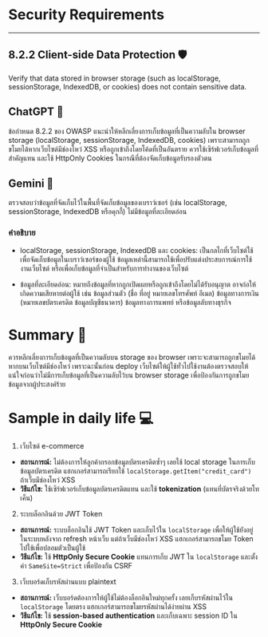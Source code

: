 # Security Requirements

-----------------

## 8.2.2 Client-side Data Protection 🛡️

Verify that data stored in browser storage (such as localStorage, sessionStorage, IndexedDB, or cookies) does not contain sensitive data.

## ChatGPT 🤖

ข้อกำหนด 8.2.2 ของ OWASP แนะนำให้หลีกเลี่ยงการเก็บข้อมูลที่เป็นความลับใน browser storage (localStorage, sessionStorage, IndexedDB, cookies) เพราะสามารถถูกขโมยได้หากเว็บไซต์มีช่องโหว่ XSS หรือถูกเข้าถึงโดยโค้ดที่เป็นอันตราย ควรใช้เซิร์ฟเวอร์เก็บข้อมูลที่สำคัญแทน และใช้ HttpOnly Cookies ในกรณีที่ต้องจัดเก็บข้อมูลรับรองตัวตน

## Gemini 🤖

ตรวจสอบว่าข้อมูลที่จัดเก็บไว้ในพื้นที่จัดเก็บข้อมูลของเบราว์เซอร์ (เช่น localStorage, sessionStorage, IndexedDB หรือคุกกี้) ไม่มีข้อมูลที่ละเอียดอ่อน

### คำอธิบาย

- localStorage, sessionStorage, IndexedDB และ cookies: เป็นกลไกที่เว็บไซต์ใช้เพื่อจัดเก็บข้อมูลในเบราว์เซอร์ของผู้ใช้ ข้อมูลเหล่านี้สามารถใช้เพื่อปรับแต่งประสบการณ์การใช้งานเว็บไซต์ หรือเพื่อเก็บข้อมูลที่จำเป็นสำหรับการทำงานของเว็บไซต์

- ข้อมูลที่ละเอียดอ่อน: หมายถึงข้อมูลที่หากถูกเปิดเผยหรือถูกเข้าถึงโดยไม่ได้รับอนุญาต อาจก่อให้เกิดความเสียหายต่อผู้ใช้ เช่น ข้อมูลส่วนตัว (ชื่อ ที่อยู่ หมายเลขโทรศัพท์ อีเมล) ข้อมูลทางการเงิน (หมายเลขบัตรเครดิต ข้อมูลบัญชีธนาคาร) ข้อมูลทางการแพทย์ หรือข้อมูลลับทางธุรกิจ

# Summary 📖

ควรหลีกเลี่ยงการเก็บข้อมูลที่เป็นความลับบน storage ของ browser เพราะจะสามารถถูกขโมยได้หากบนเว็บไซต์มีช่องโหว่ เพราะฉะนั้นก่อน deploy เว็บไซต์ให้ผู้ใช้ทั่วไปใช้งานต้องตรวจสอบให้แน่ใจก่อนว่าไม่มีการเก็บข้อมูลที่เป็นความลับไว้บน browser storage เพื่อป้องกันการถูกขโมยข้อมูลจากผู้ประสงค์ร้าย

# Sample in daily life 💻

1. เว็บไซต์ e-commerce
- **สถานการณ์:** ไม่ต้องการให้ลูกค้ากรอกข้อมูลบัตรเครดิตซ้ำๆ เลยใช้ local storage ในการเก็บข้อมูลบัตรเครดิต แฮกเกอร์สามารถเรียกใช้ `localStorage.getItem("credit_card")` ถ้าเว็บมีช่องโหว่ XSS
- **วิธีแก้ไข:** ใช้เซิร์ฟเวอร์เก็บข้อมูลบัตรเครดิตแทน และใช้ **tokenization** (แทนที่บัตรจริงด้วยโทเค็น)

2. ระบบล็อกอินด้วย JWT Token
- **สถานการณ์:** ระบบล็อกอินใช้ JWT Token และเก็บไว้ใน `localStorage` เพื่อให้ผู้ใช้ยังอยู่ในระบบหลังจาก refresh หน้าเว็บ แต่ถ้าเว็บมีช่องโหว่ XSS แฮกเกอร์สามารถขโมย Token ไปใช้เพื่อปลอมตัวเป็นผู้ใช้
- **วิธีแก้ไข:** ใช้ **HttpOnly Secure Cookie** แทนการเก็บ JWT ใน `localStorage` และตั้งค่า `SameSite=Strict` เพื่อป้องกัน CSRF

3. เว็บบอร์ดเก็บรหัสผ่านแบบ plaintext
- **สถานการณ์:** เว็บบอร์ดต้องการให้ผู้ใช้ไม่ต้องล็อกอินใหม่ทุกครั้ง เลยเก็บรหัสผ่านไว้ใน `localStorage` โดยตรง แฮกเกอร์สามารถขโมยรหัสผ่านได้ง่ายผ่าน XSS
- **วิธีแก้ไข:** ใช้ **session-based authentication** และเก็บเฉพาะ session ID ใน **HttpOnly Secure Cookie**
